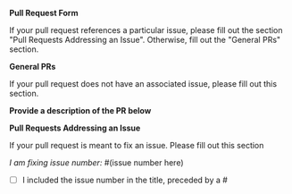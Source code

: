 **Pull Request Form**

If your pull request references a particular issue, please fill out the section "Pull Requests Addressing an Issue".
Otherwise, fill out the "General PRs" section.


**General PRs**

If your pull request does not have an associated issue, please fill out this section.

**Provide a description of the PR below**


**Pull Requests Addressing an Issue**

If your pull request is meant to fix an issue. Please fill out this section

*I am fixing issue number:* #(issue number here)

- [ ] I included the issue number in the title, preceded by a #

